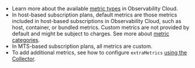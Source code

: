 - Learn more about the available [metric types](https://docs.splunk.com/Observability/metrics-and-metadata/metric-types.html#nav-Metric-types) in Observability Cloud.
- In host-based subscription plans, default metrics are those metrics included in host-based subscriptions in Observability Cloud, such as host, container, or bundled metrics. Custom metrics are not provided by default and might be subject to charges. See more about [metric categories](https://docs.splunk.com/Observability/metrics-and-metadata/metric-categories.html#nav-Metric-categories).
- In MTS-based subscription plans, all metrics are custom.
- To add additional metrics, see how to configure `extraMetrics` [using the Collector](https://docs.splunk.com/Observability/gdi/opentelemetry/components/smartagent-receiver.html#add-additional-metrics).

